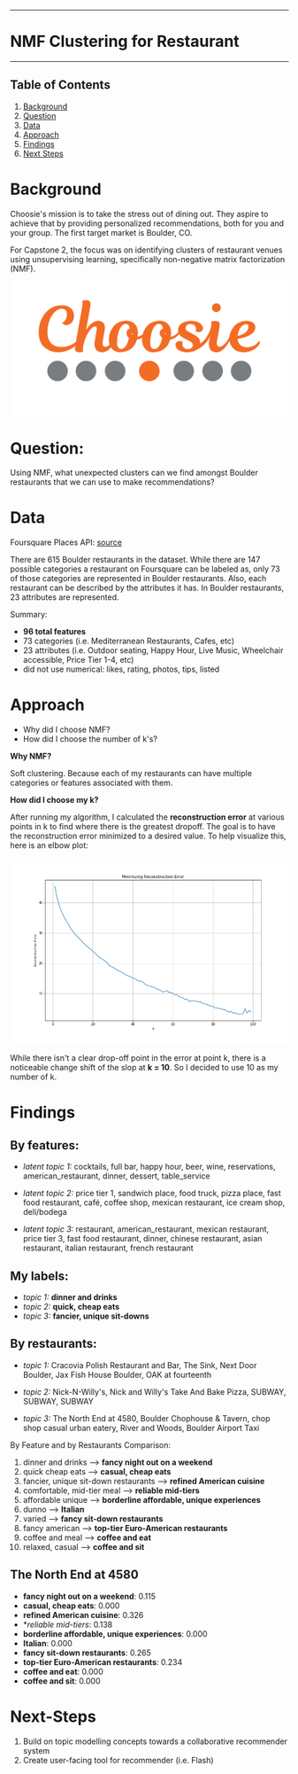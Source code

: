 ********************
# NMF Clustering for Restaurant
********************

## Table of Contents
1. [Background](#Background)
2. [Question](#Question)
3. [Data](#Data)
4. [Approach](#Approach)
5. [Findings](#Findings)
6. [Next Steps](#Next-Steps)

# Background 
Choosie's mission is to take the stress out of dining out. They aspire to achieve that by providing personalized recommendations, both for you and your group. The first target market is Boulder, CO. 

For Capstone 2, the focus was on identifying clusters of restaurant venues using unsupervising learning, specifically non-negative matrix factorization (NMF).

<p align="center">
<img src='img/choosie.png'>
  
# Question: 
Using NMF, what unexpected clusters can we find amongst Boulder restaurants that we can use to make recommendations?

# Data
Foursquare Places API: 
[ source](https://developer.foursquare.com/places-api)
</p>

There are 615 Boulder restaurants in the dataset. While there are 147 possible categories a restaurant on Foursquare can be labeled as, only 73 of those categories are represented in Boulder restaurants. Also, each restaurant can be described by the attributes it has. In Boulder restaurants, 23 attributes are represented. 

Summary:
  * **96 total features** 
  * 73 categories (i.e. Mediterranean Restaurants, Cafes, etc)
  * 23 attributes (i.e. Outdoor seating, Happy Hour, Live Music, Wheelchair accessible, Price Tier 1-4, etc)
  * did not use numerical: likes, rating, photos, tips, listed

# Approach
  * Why did I choose NMF?
  * How did I choose the number of k's?
  
**Why NMF?**

Soft clustering. Because each of my restaurants can have multiple categories or features associated with them. 

**How did I choose my k?**

After running my algorithm, I calculated the **reconstruction error** at various points in k to find where there is the greatest dropoff. The goal is to have the reconstruction error minimized to a desired value. To help visualize this, here is an elbow plot:

<p align="center">
<img src="img/k_rec_error.png">

While there isn't a clear drop-off point in the error at point k, there is a noticeable change shift of the slop at **k = 10**. So I decided to use 10 as my number of k. 

# Findings

## By features:

* *latent topic 1:* cocktails, full bar, happy hour, beer, wine, reservations, american_restaurant, dinner, dessert, table_service

* *latent topic 2:* price tier 1, sandwich place, food truck, pizza place, fast food restaurant, café, coffee shop, mexican restaurant, ice cream shop, deli/bodega

* *latent topic 3:* restaurant, american_restaurant, mexican restaurant, price tier 3, fast food restaurant, dinner, chinese restaurant, asian restaurant, italian restaurant, french restaurant 

## My labels: 
* *topic 1:* **dinner and drinks**
* *topic 2:* **quick, cheap eats**
* *topic 3:* **fancier, unique sit-downs**

## By restaurants:

* *topic 1:* 
Cracovia Polish Restaurant and Bar, The Sink, Next Door Boulder, Jax Fish House Boulder, OAK at fourteenth
       
* *topic 2:* 
Nick-N-Willy's, Nick and Willy's Take And Bake Pizza, SUBWAY, SUBWAY, SUBWAY
       
* *topic 3:*
The North End at 4580, Boulder Chophouse & Tavern, chop shop casual urban eatery, River and Woods, Boulder Airport Taxi

By Feature and by Restaurants Comparison:
1. dinner and drinks --> **fancy night out on a weekend**
2. quick cheap eats --> **casual, cheap eats**
3. fancier, unique sit-down restaurants --> **refined American cuisine**
4. comfortable, mid-tier meal --> **reliable mid-tiers**
5. affordable unique --> **borderline affordable, unique experiences**
6. dunno --> **Italian**
7. varied --> **fancy sit-down restaurants**
8. fancy american --> **top-tier Euro-American restaurants**
9. coffee and meal --> **coffee and eat**
10. relaxed, casual -->  **coffee and sit**


## **The North End at 4580**
* **fancy night out on a weekend**:    0.115
* **casual, cheap eats**:    0.000
* **refined American cuisine**:    0.326
* **reliable mid-tiers*:    0.138
* **borderline affordable, unique experiences**:    0.000
* **Italian**:    0.000
* **fancy sit-down restaurants**:    0.265
* **top-tier Euro-American restaurants**:    0.234
* **coffee and eat**:    0.000
* **coffee and sit**:    0.000

# Next-Steps
1. Build on topic modelling concepts towards a collaborative recommender system
2. Create user-facing tool for recommender (i.e. Flash)
